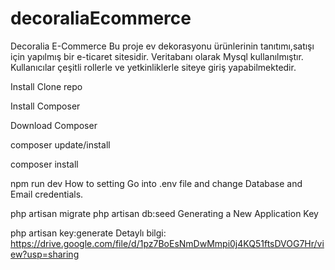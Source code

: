 # decoraliaEcommerce
Decoralia E-Commerce
Bu proje ev dekorasyonu ürünlerinin tanıtımı,satışı  için yapılmış bir e-ticaret sitesidir. Veritabanı olarak Mysql kullanılmıştır. Kullanıcılar çeşitli rollerle ve yetkinliklerle siteye giriş yapabilmektedir.

Install
Clone repo

Install Composer

Download Composer

composer update/install

composer install


npm run dev
How to setting
Go into .env file and change Database and Email credentials.

php artisan migrate
php artisan db:seed
Generating a New Application Key

php artisan key:generate
Detaylı bilgi: https://drive.google.com/file/d/1pz7BoEsNmDwMmpi0j4KQ51ftsDVOG7Hr/view?usp=sharing
